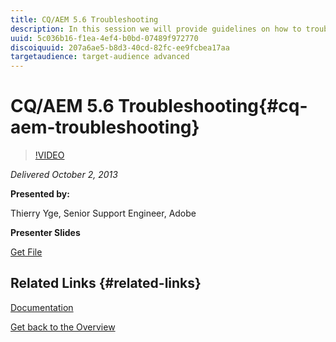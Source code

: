 ```yaml
---
title: CQ/AEM 5.6 Troubleshooting
description: In this session we will provide guidelines on how to troubleshoot a CQ/AEM (5.6) based application, along with some best practices and a few examples on how good methodology can help to shorten the solution path.
uuid: 5c036b16-f1ea-4ef4-b0bd-07489f972770
discoiquuid: 207a6ae5-b8d3-40cd-82fc-ee9fcbea17aa
targetaudience: target-audience advanced
---
```


# CQ/AEM 5.6 Troubleshooting{#cq-aem-troubleshooting}

>[!VIDEO](https://video.tv.adobe.com/v/19571/?quality=9)

*Delivered October 2, 2013*

**Presented by:**

Thierry Yge, Senior Support Engineer, Adobe

**Presenter Slides**

[Get File](assets/gems-cq-troubleshoot-ppt-2.pdf)

## Related Links {#related-links}

[Documentation](http://docs.adobe.com/docs/en/cq/current/howto/troubleshoot.html)

[Get back to the Overview](https://helpx.adobe.com/experience-manager/kt/eseminars/gems/aem-index.html)  

